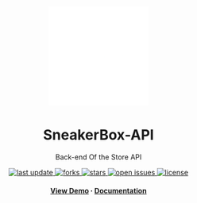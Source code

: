 <div align="center">

  <img src="assets/logo.png" alt="logo" width="200" height="auto" />
  <h1>SneakerBox-API</h1>
  
  <p>
    Back-end Of the Store API
  </p>
  
  
<!-- Badges -->
<p>
  <a href="#">
    <img src="https://img.shields.io/github/last-commit/Mr-Dazai/SneakerBox-API" alt="last update" />
  </a>
  <a href="https://github.com/Louis3797/awesome-readme-template/network/members">
    <img src="https://img.shields.io/github/forks/Louis3797/awesome-readme-template" alt="forks" />
  </a>
  <a href="https://github.com/Louis3797/awesome-readme-template/stargazers">
    <img src="https://img.shields.io/github/stars/Louis3797/awesome-readme-template" alt="stars" />
  </a>
  <a href="https://github.com/Louis3797/awesome-readme-template/issues/">
    <img src="https://img.shields.io/github/issues/Louis3797/awesome-readme-template" alt="open issues" />
  </a>
  <a href="https://github.com/Mr-Dazai/SneakerBox-API/blob/main/LICENSE">
    <img src="https://img.shields.io/github/license/Mr-Dazai/SneakerBox-API.svg" alt="license" />
  </a>
</p>
   
<h4>
    <a href="https://github.com/Louis3797/awesome-readme-template/">View Demo</a>
  <span> · </span>
    <a href="https://github.com/Louis3797/awesome-readme-template">Documentation</a>
  </h4>
</div>

<br />
